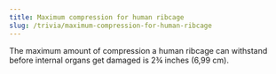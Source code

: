 ```yaml
---
title: Maximum compression for human ribcage
slug: /trivia/maximum-compression-for-human-ribcage
---
```


The maximum amount of compression a human ribcage can withstand before internal organs get damaged is 2¾ inches (6,99 cm).